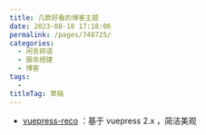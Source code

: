 ```yaml
---
title: 几款好看的博客主题
date: 2023-08-18 17:18:06
permalink: /pages/748725/
categories: 
  - 闲言碎语
  - 服务搭建
  - 博客
tags: 
  - 
titleTag: 草稿
---
```

- [vuepress-reco](https://vuepress-theme-reco.recoluan.com/) ：基于 vuepress 2.x ，简洁美观

